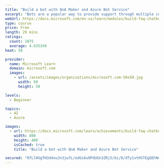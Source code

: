 ```yaml
---
title: "Build a bot with QnA Maker and Azure Bot Service"
excerpt: "Bots are a popular way to provide support through multiple communication channels. This module describes how to use the QnA Maker service and Azure Bot Service to create a bot that answers user questions."
webUrl: https://docs.microsoft.com/en-us/learn/modules/build-faq-chatbot-qna-maker-azure-bot-service/
type: course
price: Free
length: 29 mins
ratings:
  count: 1075
  average: 4.635349
heat: 58

provider:
  name: Microsoft Learn
  domain: microsoft.com
  images:
    - url: /assets/images/organizations/microsoft.com-50x50.jpg
      width: 50
      height: 50

levels:
  - Beginner

topics:
  - AI
  - Azure

images:
  - url: https://docs.microsoft.com/learn/achievements/build-faq-chatbot-qna-maker-azure-bot-service-social.png
    width: 800
    height: 400
    isCached: true
    title: "Build a bot with QnA Maker and Azure Bot Service"

secured: "RfLlHUgTH3d4ouJn3jw7L/edGs6u9PdUGn3ZRj5/bi/D/dTy1vtHSTEgQEhNdxPRxBt+oKAJtiwOSWiBNsVhRWjwrsPIe1bAb7vnrFbSTfm3YaEs28o/Ulv3XXtTfUcA5ldJnjmSs48e9Ml2ITrITC9APi1Fl5y+meZaHoTarr817SEVfSgjS6dxrAHz11VyS4vfO/EOGBYQ3kM2Fhr2hKQpeuGHgs1QmHYhnDv3alc77Wu71Dme7KiY9PsHbJ+qHh6FXAsOenNK+Iz5s0pjay72J0aMz+aiG6ifH0504PpcQVxQcGrR8gDJ7jP8kAIqqctQEcmsPnADy7CvmiV04km7kCIq8scWsiMVfq4y3+Uox5B1njHUnztNnmRskjVbk70iYJFNtCo0ZGzfoRONRKVZfC15AC0GRThZSJGNxWw=;JxL7xmEibw3nMYjxpq1FWw=="
---
```


